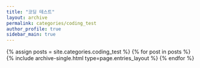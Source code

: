 ```yaml
---
title: "코딩 테스트"
layout: archive
permalink: categories/coding_test
author_profile: true
sidebar_main: true
---
```



{% assign posts = site.categories.coding_test %}
{% for post in posts %} {% include archive-single.html type=page.entries_layout %} {% endfor %}